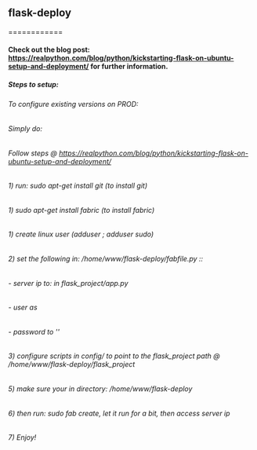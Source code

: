 ## flask-deploy
============

#### Check out the blog post: https://realpython.com/blog/python/kickstarting-flask-on-ubuntu-setup-and-deployment/ for further information.

##### Steps to setup:

###### To configure existing versions on PROD:
###### Simply do:
###### Follow steps @ https://realpython.com/blog/python/kickstarting-flask-on-ubuntu-setup-and-deployment/
###### 1) run: sudo apt-get install git  (to install git)
###### 1) sudo apt-get install fabric  (to install fabric)
###### 1) create linux user (adduser <your-user-here>; adduser <your-user-here> sudo)
###### 2) set the following in: /home/www/flask-deploy/fabfile.py ::
######   - server ip to: <your-server-ip-here> in flask_project/app.py
######   - user as <your-user-here>
######   - password to '<your-user-password-here>'
###### 3) configure scripts in config/ to point to the flask_project path @ /home/www/flask-deploy/flask_project
###### 5) make sure your in directory: /home/www/flask-deploy
###### 6) then run: sudo fab create, let it run for a bit, then access server ip
###### 7) Enjoy!